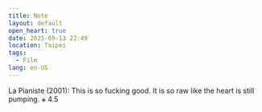 ```yaml
---
title: Note
layout: default
open_heart: true
date: 2025-09-13 22:49
location: Taipei
tags: 
  - Film
lang: en-US
---
```


La Pianiste (2001): This is so fucking good.  It is so raw like the heart is still pumping. ⚹ 4.5
